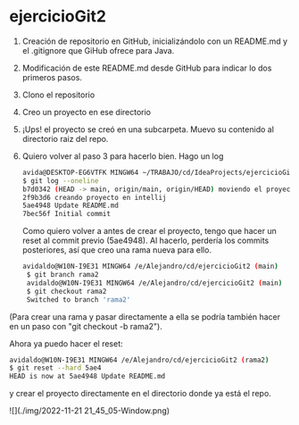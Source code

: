 # ejercicioGit2
<!-- TODO: Ir completando cada punto con capturas y código -->

1. Creación de repositorio en GitHub, inicializándolo con un README.md y el .gitignore que GiHub ofrece para Java.

2. Modificación de este README.md desde GitHub para indicar lo dos primeros pasos.
3. Clono el repositorio
4. Creo un proyecto en ese directorio
5. ¡Ups! el proyecto se creó en una subcarpeta. Muevo su contenido al directorio raiz del repo.
6. Quiero volver al paso 3 para hacerlo bien. Hago un log

    ```sh
    avida@DESKTOP-EG6VTFK MINGW64 ~/TRABAJO/cd/IdeaProjects/ejercicioGit2 (main)
    $ git log --oneline
    b7d0342 (HEAD -> main, origin/main, origin/HEAD) moviendo el proyecto a la carpeta raiz del repo
    2f9b3d6 creando proyecto en intellij
    5ae4948 Update README.md
    7bec56f Initial commit
   ```

   Como quiero volver a antes de crear el proyecto, tengo que hacer un reset al commit previo (5ae4948). Al hacerlo, perdería los commits posteriores, así que creo una rama nueva para ello.

   ```bash
   avidaldo@W10N-I9E31 MINGW64 /e/Alejandro/cd/ejercicioGit2 (main)
    $ git branch rama2
    avidaldo@W10N-I9E31 MINGW64 /e/Alejandro/cd/ejercicioGit2 (main)
    $ git checkout rama2
    Switched to branch 'rama2'
   ```

(Para crear una rama y pasar directamente a ella se podría también hacer en un paso con "git checkout -b rama2").

Ahora ya puedo hacer el reset:
```bash
avidaldo@W10N-I9E31 MINGW64 /e/Alejandro/cd/ejercicioGit2 (rama2)
$ git reset --hard 5ae4
HEAD is now at 5ae4948 Update README.md
   ```

y crear el proyecto directamente en el directorio donde ya está el repo.

![](./img/2022-11-21 21_45_05-Window.png)